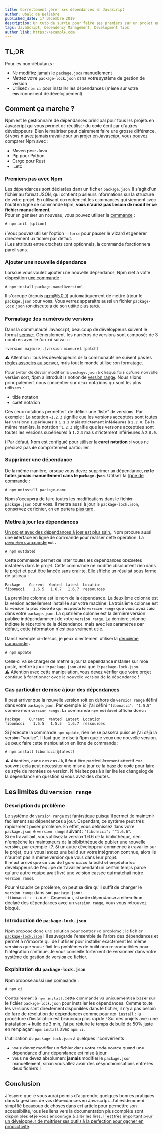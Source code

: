 ```yaml
---
title: Correctement gérer ses dépendances en Javascript
author: Ubald de Bellabre
published_date: 17 Décembre 2019
description: Un tuto de survie pour faire ses premiers sur un projet en JavaScript
tags: JavaScript, Dependency Management, Development Tips
author_link: https://example.com
---
```


## TL;DR
Pour les non-débutants :
* Ne modifiez jamais le `package.json` manuellement
* Mettez votre `package-lock.json` dans votre système de gestion de version
* Utilisez `npm ci` pour installer les dépendances (même sur votre environnement de développement)

## Comment ça marche ?

Npm est le gestionnaire de dépendances principal pour tous les projets en Javascript qui vous permet de réutiliser du 
code écrit par d'autres développeurs. Bien le maitriser peut clairement faire une grosse différence. Si vous n'avez 
jamais travaillé sur un projet en Javascript, vous pouvez comparer Npm avec :
* Maven pour Java
* Pip pour Python 
* Cargo pour Rust
* ...etc

### Premiers pas avec Npm
Les dépendances sont déclarées dans un fichier `package.json`. Il s'agit d'un fichier au format JSON, qui contient
plusieurs informations sur la structure de votre projet. En utilisant correctement les commandes qui viennent avec
l'outil en ligne de commande Npm, **vous n'aurez pas besoin de modifier ce fichier manuellement**.  
Pour en générer un nouveau, vous pouvez utiliser la [commande](https://docs.npmjs.com/cli/init) : 
```
# npm init [option]
```
:information_source: Vous pouvez utiliser l'option `--force` pour passer le wizard et générer directement un fichier par
défaut.  
:information_source: Les attributs entre crochets sont optionnels, la commande fonctionnera pareil sans.

### Ajouter une nouvelle dépendance
Lorsque vous voulez ajouter une nouvelle dépendance, Npm met à votre disposition [une commande](https://docs.npmjs.com/cli/install) :
```
# npm install package-name[@version]
```
Il s'occupe (depuis [npm@5.0.0](https://blog.npmjs.org/post/161081169345/v500)) automatiquement de mettre à jour le
`package.json` pour vous. Vous verrez apparaitre aussi un fichier `package-lock.json` (on discutera de son utilité [plus 
tard](#introduction-de-package-lockjson)).

### Formatage des numéros de versions
Dans la communauté Javascript, beaucoup de développeurs suivent le format [semver](https://semver.org/). Généralement, 
les numéros de versions sont composés de 3 nombres avec le format suivant :
```
[version majeure].[version mineure].[patch]
```
:warning: Attention : tous les développeurs de la communauté ne suivent pas les [règles associés au semver](https://semver.org/#semantic-versioning-specification-semver),
mais tout le monde utilise son formatage.

Pour éviter de devoir modifier le `package.json` à chaque fois qu'une nouvelle version sort, Npm a introduit la notion 
de [version range](https://docs.npmjs.com/misc/semver#range-grammar). Nous allons principalement nous concentrer sur deux
notations qui sont les plus utilisées :
* tilde notation
* caret notation

Ces deux notations permettent de définir une "liste" de versions. Par exemple : La notation `~1.2.3` signifie que les 
versions acceptées sont toutes les versions supérieures à `1.2.3` mais strictement inférieures à `1.3.0`.
De la même manière, la notation `^1.2.3` signifie que les versions acceptées sont toutes les versions supérieures à 
`1.2.3` mais strictement inférieures à `2.0.0`.

:information_source: Par défaut, Npm est configuré pour utiliser la **caret notation** si vous ne précisez pas de comportement particulier.

### Supprimer une dépendance
De la même manière, lorsque vous devez supprimer un dépendance, **ne le faites jamais manuellement dans le `package.json`**.
Utilisez la [ligne de commande](https://docs.npmjs.com/cli/uninstall) :
```
# npm uninstall package-name
```
Npm s'occupera de faire toutes les modifications dans le fichier `package.json` pour vous. Il mettra aussi à jour le
`package-lock.json`, conservez ce fichier, on en parlera [plus tard](#introduction-de-package-lockjson).

### Mettre à jour les dépendances
[Un projet avec des dépendances à jour est plus sain.](https://dependabot.com/blog/why-bother/). 
Npm procure aussi une interface en ligne de commande pour réaliser cette opération.
La [première commande](https://docs.npmjs.com/cli/outdated) est :
```
# npm outdated
```
Cette commande permet de lister toutes les dépendances obsolètes installées dans le projet. Cette commande ne modifie 
absolument rien dans le projet et peut être lancée sans crainte. Elle affiche un résultat sous forme de tableau : 
```
Package    Current  Wanted  Latest  Location
fibonacci    1.6.5   1.6.7   1.6.7  ressources
```
La première colonne est le nom de la dépendance. La deuxième colonne est la version actuellement installée sur votre 
machine. La troisième colonne est la version la plus récente qui respecte le `version range` que vous avez saisi dans votre
`package.json`. La quatrième colonne est la dernière version publiée indépendamment de votre `version range`. La dernière
colonne indique le répertoire de la dépendance, mais avec les paramètres par défaut, cette information n'est pas vraiment
utile.

Dans l'exemple ci-dessus, je peux directement utiliser la [deuxième commande](https://docs.npmjs.com/cli/update) :
```
# npm update
```
Celle-ci va se charger de mettre à jour la dépendance installée sur mon poste, mettre à jour le `package.json` ainsi que
le `package-lock.json`.  
:warning: Attention avec cette manipulation, vous devez vérifier que votre projet continue à fonctionner avec la nouvelle
version de la dépendance !

### Cas particulier de mise à jour des dépendances
Il peut arriver que la nouvelle version soit en dehors du `version range` défini dans votre `package.json`. Par exemple, 
ici j'ai défini `"fibonacci": "1.5.5"` comme mon `version range`. La commande `npm outdated` affiche donc :
```
Package    Current  Wanted  Latest  Location
fibonacci    1.5.5   1.5.5   1.6.7  ressources
```

Si j'exécute la commande `npm update`, rien ne se passera puisque j'ai déjà la version "voulue". Il faut que je dise à
Npm que je veux une nouvelle version. Je peux faire cette manipulation en ligne de commande :
```
# npm install fibonacci[@latest]
```
:warning: Attention, dans ces cas-là, il faut être particulièrement attentif car souvent cela peut nécessiter une mise à
jour de la base de code pour faire ce style de montées de version. N'hésitez pas à aller lire les changelog de la 
dépendance en question si vous avez des doutes.

## Les limites du `version range`

### Description du problème
Le système de `version range` est fantastique puisqu'il permet de maintenir facilement ses dépendances à jour. Cependant,
ce système peut très rapidement poser problème. En effet, vous définissez dans votre `package.json` le `version range` 
suivant : `"fibonacci": "^1.6.6"`.  
Si en travaillant, vous utilisez la version 1.6.6 de la bibliothèque, rien n'empêche les mainteneurs de la bibliothèque
de publier une nouvelle version, par exemple 1.7. Si un autre développeur commence à travailler sur le projet, ou si 
vous lancez une build sur votre intégration continue, alors ils n'auront pas la même version que vous dans leur projet.   
Il m'est arrivé que ce cas de figure casse la build et empêche les développeurs de l'équipe de travailler pendant un 
certain temps parce qu'une autre équipe avait livré une version cassée qui matchait notre `version range`.

Pour résoudre ce problème, on peut se dire qu'il suffit de changer le `version range` dans son `package.json` :  
`"fibonacci": "1.6.6"`. Cependant, si cette dépendance a elle-même déclaré des dépendances avec un `version range`, vous
vous retrouvez bloqué.

### Introduction de `package-lock.json`
Npm propose donc une solution pour contrer ce problème : le fichier [`package-lock.json`](https://docs.npmjs.com/files/package-lock.json) ! 
Il sauvegarde l'ensemble de l'arbre des dépendances et permet à n'importe qui de l'utiliser pour installer exactement 
les même versions que vous : finit les problèmes de build non reproductibles pour l'intégration continue.
Je vous conseille fortement de versionner dans votre système de gestion de version ce fichier.

### Exploitation du `package-lock.json`
Npm propose aussi [une commande](https://docs.npmjs.com/cli/ci) :
```
# npm ci
```
Contrairement à `npm install`, cette commande va uniquement se baser sur le fichier `package-lock.json` pour installer
les dépendances. Comme toute les versions sont directement disponibles dans le fichier, il n'y a pas besoin de faire de
résolution de dépendances comme pour `npm install` : la procédure d'installation est beaucoup plus rapide ! Sur des 
projets avec une installation + build de 3 min, j'ai pu réduire le temps de build de 50% juste en remplaçant `npm install`
avec `npm ci`.

L'utilisation du `package-lock.json` a quelques inconvénients : 
* vous devez modifier un fichier dans votre code source quand une dépendance d'une dépendance est mise à jour
* vous ne devez absolument **jamais** modifier le `package.json` manuellement, sinon vous allez avoir des désynchronisations
entre les deux fichiers !

## Conclusion

J'espère que je vous aurai permis d'apprendre quelques bonnes pratiques dans la gestions de vos dépendances en 
Javascript. J'ai évidemment simplifié beaucoup de choses dans cet article pour permettre son accessibilité, tous les liens
vers la documentation plus complète sont disponibles et je vous encourage à aller les lires. [Il est très important pour
un développeur de maitriser ses outils à la perfection pour gagner en productivité](http://keepcalmandrefactor.com/index.php/2018/01/23/master-your-tools/).
